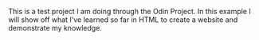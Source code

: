 This is a test project I am doing through the Odin Project. In this example I will show off what I've learned so far in HTML to create a website and demonstrate my knowledge.
